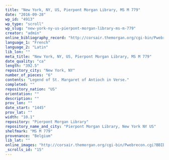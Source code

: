 ```yaml
---
title: "New York, NY, US, Pierpont Morgan Library, MS M 779"
date: "2016-09-28"
wp_id: "4913"
wp_type: "scroll"
wp_slug: "new-york-ny-us-pierpont-morgan-library-ms-m-779"
creator: "admin"
online_bibliography_record: "http://corsair.themorgan.org/cgi-bin/Pwebrecon.cgi?BBID=143964"
language_1: "French"
language_2: "Latin"
lib_lon: ""
meta_title: "New York, NY, US, Pierpont Morgan Library, MS M 779"
date_quality: "ca"
length: "392.5"
repository_city: "New York, NY"
number_of_pieces: "6"
contents: "Legend of St. Margaret of Antioch in Verse."
completed: ""
repository_nation: "US"
orientation: ""
description: ""
prov_lon: ""
date_start: "1445"
prov_lat: ""
width: "10.1"
repository: "Pierpont Morgan Library"
repository_name_and_city: "Pierpont Morgan Library, New York NY US"
shelfmark: "MS M 779"
provenance: "Belgium"
lib_lat: ""
online_images: "http://corsair.themorgan.org/cgi-bin/Pwebrecon.cgi?BBID=338111"
_scrolls_id: "15"
---
```



